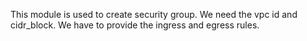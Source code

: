 This module is used to create security group.
We need the vpc id and cidr_block.
We have to provide the ingress and egress rules.